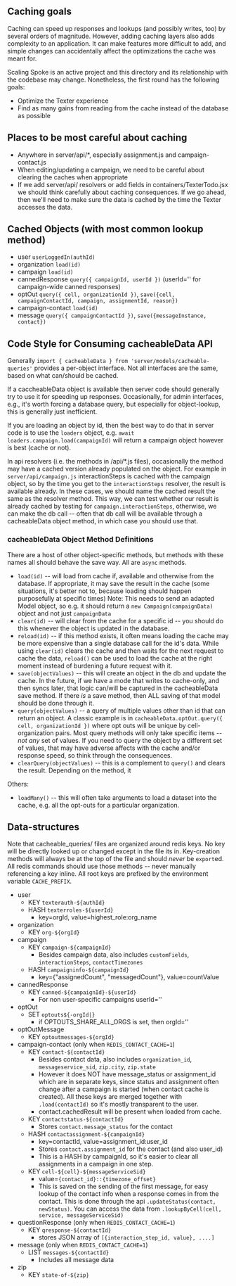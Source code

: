 ## Caching goals

Caching can speed up responses and lookups (and possibly writes, too) by several orders of
magnitude.  However, adding caching layers also adds complexity to an application.  It can
make features more difficult to add, and simple changes can accidentally affect the optimizations
the cache was meant for.

Scaling Spoke is an active project and this directory and its relationship with the codebase
may change.  Nonetheless, the first round has the following goals:

* Optimize the Texter experience
* Find as many gains from reading from the cache instead of the database as possible

## Places to be most careful about caching

* Anywhere in server/api/*, especially assignment.js and campaign-contact.js
* When editing/updating a campaign, we need to be careful about clearing the caches when appropriate
* If we add server/api/ resolvers or add fields in containers/TexterTodo.jsx
  we should think carefully about caching consequences. If we go ahead, then we'll need
  to make sure the data is cached by the time the Texter accesses the data.

## Cached Objects (with most common lookup method)

* user `userLoggedIn(authId)`
* organization `load(id)`
* campaign `load(id)`
* cannedResponse `query({ campaignId, userId })` (userId='' for campaign-wide canned responses)
* optOut `query({ cell, organizationId })`, `save({cell, campaignContactId, campaign, assignmentId, reason})`
* campaign-contact `load(id)`
* message `query({ campaignContactId })`, `save({messageInstance, contact})`

## Code Style for Consuming cacheableData API

Generally `import { cacheableData } from 'server/models/cacheable-queries'` provides a
per-object interface.  Not all interfaces are the same, based on what can/should be cached.

If a caccheableData object is available then server code should generally try to use it
for speeding up responses.  Occasionally, for admin interfaces, e.g., it's worth
forcing a database query, but especially for object-lookup, this is generally just inefficient.

If you are loading an object by id, then the best way to do that in server code is to
use the `loaders` object, e.g. `await loaders.campaign.load(campaignId)` will return
a campaign object however is best (cache or not).

In api resolvers (i.e. the methods in /api/*.js files), occasionally the method may have a
cached version already populated on the object.
For example in `server/api/campaign.js` interactionSteps is cached *with* the campaign object,
so by the time you get to the `interactionSteps` resolver, the result is available already.
In these cases, we should name the cached result the same as the resolver method.  This way,
we can test whether our result is already cached by testing for `campaign.interactionSteps`, otherwise,
we can make the db call -- often that db call will be available through a cacheableData object method,
in which case you should use that.

### cacheableData Object Method Definitions

There are a host of other object-specific methods, but methods with these names all
should behave the save way.  All are `async` methods.

* `load(id)` -- will load from cache if, available and otherwise from the database.
  If appropriate, it may save the result in the cache (some situations,
  it's better not to, because loading should happen purposefully at specific times)
  Note: This needs to send an adapted Model object, so e.g. it should return a
  `new Campaign(campaignData)` object and not just `campaignData`
* `clear(id)` -- will clear from the cache for a specific id -- you should do this whenever
  the object is updated in the database.
* `reload(id)` -- if this method exists, it often means loading the cache may be more
  expensive than a single database call for the id's data.  While using `clear(id)` clears
  the cache and then waits for the next request to cache the data, `reload()` can be used
  to load the cache at the right moment instead of burdening a future request with it.
* `save(objectValues)` -- this will create an object in the db and update the cache.
  In the future, if we have a mode that writes to cache-only, and then syncs later, that
  logic can/will be captured in the cacheableData save method.  If there *is* a save method,
  then ALL saving of that model should be done through it.
* `query(objectValues)` -- a query of multiple values other than id that can return an object.
  A classic example is in `cacheableData.optOut.query({ cell, organizationId })` where opt outs
  will be unique by cell-organization pairs.  Most query methods will only take specific
  items -- *not any* set of values.  If you need to query the object by a different set of
  values, that may have adverse affects with the cache and/or response speed, so think through
  the consequences.
* `clearQuery(objectValues)` -- this is a complement to `query()` and clears the result.
  Depending on the method, it 

Others:
* `loadMany()` -- this will often take arguments to load a dataset into the cache, e.g. all
  the opt-outs for a particular organization.

## Data-structures

Note that cacheable_queries/ files are organized around redis keys.  No key will be directly
looked up or changed except in the file its in.  Key-creation methods will always be at the
top of the file and should *never* be `export`ed.  All redis commands should use those methods -- never
manually referencing a key inline.  All root keys are prefixed by the environment variable `CACHE_PREFIX`.

* user
  * KEY `texterauth-${authId}`
  * HASH `texterroles-${userId}`
    * key=orgId, value=highest_role:org_name
* organization
  * KEY `org-${orgId}`
* campaign
  * KEY `campaign-${campaignId}`
    * Besides campaign data, also includes `customFields`, `interactionSteps`, `contactTimezones`
  * HASH `campaigninfo-${campaignId}`
    * key={"assignedCount", "messagedCount"}, value=countValue
* cannedResponse
  * KEY `canned-${campaignId}-${userId}`
    * For non user-specific campaigns userId=''
* optOut
  * SET `optouts${-orgId|}`
    * if OPTOUTS_SHARE_ALL_ORGS is set, then orgId=''
* optOutMessage
  * KEY `optoutmessages-${orgId}`
* campaign-contact (only when `REDIS_CONTACT_CACHE=1`)
  * KEY `contact-${contactId}`
    * Besides contact data, also includes `organization_id`, `messageservice_sid`, `zip.city`, `zip.state`
    * However it does NOT have message_status or assignment_id which are in separate keys, since status and assignment often change after a campaign is started (when contact cache is created). All these keys are merged together with `.load(contactId)` so it's mostly transparent to the user.
    * contact.cachedResult will be present when loaded from cache.
  * KEY `contactstatus-${contactId}`
    * Stores `contact.message_status` for the contact
  * HASH `contactassignment-${campaignId}`
    * key=contactId, value=assignment_id:user_id
    * Stores `contact.assignment_id` for the contact (and also user_id)
    * This is a HASH by campaignId, so it's easier to clear all assignments in a campaign in one step.
  * KEY `cell-${cell}-${messageServiceSid}`
    * value=`{contact_id}::{timezone_offset}`
    * This is saved on the sending of the first message, for easy lookup of the contact info when a response comes in from the contact.  This is done through the api `.updateStatus(contact, newStatus)`. You can access the data from `.lookupByCell(cell, service, messageServiceSid)`
* questionResponse (only when `REDIS_CONTACT_CACHE=1`)
  * KEY `qresponse-${contactId}`
    * stores JSON array of `[{interaction_step_id, value}, ....]`
* message (only when `REDIS_CONTACT_CACHE=1`)
  * LIST `messages-${contactId}`
    * Includes all message data
* zip
  * KEY `state-of-${zip}`
